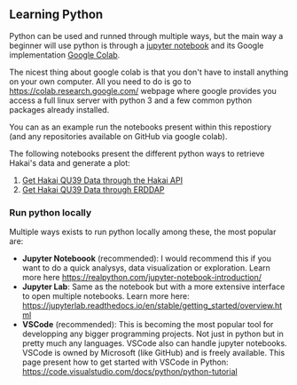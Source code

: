 ## Learning Python 
Python can be used and runned through multiple ways, but the main way a beginner will use python is through a [jupyter notebook](https://realpython.com/jupyter-notebook-introduction/) and its Google implementation [Google Colab](https://colab.research.google.com/). 

The nicest thing about google colab is that you don't have to install anything on your own computer. All you need to do is go to https://colab.research.google.com/ webpage where google provides you access a full linux server with python 3 and a few common python packages already installed. 

You can as an example run the notebooks present within this repostiory (and any repositories available on GitHub via google colab).

The following notebooks present the different python ways to retrieve Hakai's data and generate a plot:

1. [Get Hakai QU39 Data through the Hakai API](https://colab.research.google.com/github/HakaiInstitute/hakai-oceanography-data-demo/blob/main/python/get_hakai_api_data_demo.ipynb)
2. [Get Hakai QU39 Data through ERDDAP ](https://colab.research.google.com/github/HakaiInstitute/hakai-oceanography-data-demo/blob/main/python/get_hakai_erddap_data_demo.ipynb)

### Run python locally

Multiple ways exists to run python locally among these, the most popular are:
- **Jupyter Noteboook** (recommended): I would recommend this if you want to do a quick analysys, data visualization or exploration. Learn more here https://realpython.com/jupyter-notebook-introduction/
- **Jupyter Lab**: Same as the notebook but with a more extensive interface to open multiple notebooks. Learn more here: https://jupyterlab.readthedocs.io/en/stable/getting_started/overview.html
- **VSCode** (recommended): This is becoming the most popular tool for developping any bigger programming projects. Not just in python but in pretty much any languages. VSCode also can handle jupyter notebooks. VSCode is owned by Microsoft (like GitHub) and is freely available. This page present how to get started with VSCode in Python: https://code.visualstudio.com/docs/python/python-tutorial

